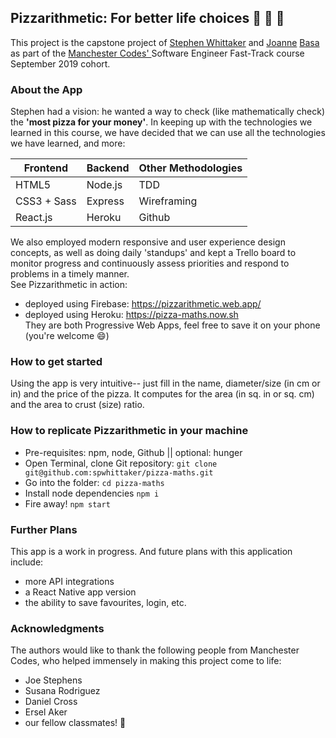 
## Pizzarithmetic: For better life choices :pizza: :pizza: :pizza:
This project is the capstone project of [Stephen Whittaker](https://github.com/spwhittaker) and [Joanne](https://github.com/joannebasa) [Basa](https://joannebasa.com/) as part of the [Manchester Codes' ](https://www.manchestercodes.com/) Software Engineer Fast-Track course September 2019 cohort.

### About the App
Stephen had a vision: he wanted a way to check (like mathematically check) the **'most pizza for your money'**. In keeping up with the technologies we learned in this course, we have decided that we can use all the technologies we have learned, and more:

**Frontend** | **Backend** | **Other Methodologies** 
------------ | ------------- | -----------
HTML5 | Node.js | TDD
CSS3 + Sass | Express | Wireframing
React.js | Heroku  | Github

We also employed modern responsive and user experience design concepts, as well as doing daily 'standups' and kept a Trello board to monitor progress and continuously assess priorities and respond to problems in a timely manner.  
See Pizzarithmetic in action: 
+ deployed using Firebase: https://pizzarithmetic.web.app/
+ deployed using Heroku: https://pizza-maths.now.sh  
They are both Progressive Web Apps, feel free to save it on your phone (you're welcome :smile:)

### How to get started

Using the app is very intuitive-- just fill in the name, diameter/size (in cm or in) and the price of the pizza. It computes for the area (in sq. in or sq. cm) and the area to crust (size) ratio. 

### How to replicate Pizzarithmetic in your machine
* Pre-requisites: npm, node, Github || optional: hunger
* Open Terminal, clone Git repository: ```git clone git@github.com:spwhittaker/pizza-maths.git```
* Go into the folder: ```cd pizza-maths```
* Install node dependencies ```npm i```
* Fire away! ```npm start```

### Further Plans
This app is a work in progress. And future plans with this application include:
* more API integrations
* a React Native app version
* the ability to save favourites, login, etc.

### Acknowledgments
The authors would like to thank the following people from Manchester Codes, who helped immensely in making this project come to life:
* Joe Stephens
* Susana Rodriguez
* Daniel Cross
* Ersel Aker
* our fellow classmates! :vulcan_salute: